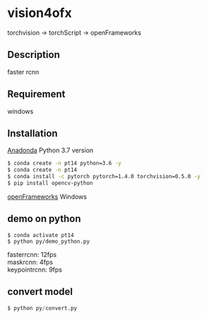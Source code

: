 # vision4ofx
torchvision -> torchScript -> openFrameworks  

## Description
faster rcnn

## Requirement
windows

## Installation
[Anadonda](https://www.anaconda.com/distribution/) Python 3.7 version  
 
``` Installation.sh
$ conda create -n pt14 python=3.6 -y 
$ conda create -n pt14  
$ conda install -c pytorch pytorch=1.4.0 torchvision=0.5.0 -y
$ pip install opencv-python
```

[openFrameworks](https://openframeworks.cc/download/) Windows 

## demo on python
```
$ conda activate pt14
$ python py/demo_python.py
```
fasterrcnn: 12fps  
maskrcnn: 4fps  
keypointrcnn: 9fps  


## convert model
``` convert.py
$ python py/convert.py
```

